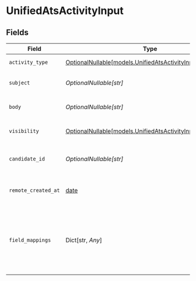 # UnifiedAtsActivityInput


## Fields

| Field                                                                                                            | Type                                                                                                             | Required                                                                                                         | Description                                                                                                      | Example                                                                                                          |
| ---------------------------------------------------------------------------------------------------------------- | ---------------------------------------------------------------------------------------------------------------- | ---------------------------------------------------------------------------------------------------------------- | ---------------------------------------------------------------------------------------------------------------- | ---------------------------------------------------------------------------------------------------------------- |
| `activity_type`                                                                                                  | [OptionalNullable[models.UnifiedAtsActivityInputActivityType]](../models/unifiedatsactivityinputactivitytype.md) | :heavy_minus_sign:                                                                                               | The type of activity                                                                                             | NOTE                                                                                                             |
| `subject`                                                                                                        | *OptionalNullable[str]*                                                                                          | :heavy_minus_sign:                                                                                               | The subject of the activity                                                                                      | Email subject                                                                                                    |
| `body`                                                                                                           | *OptionalNullable[str]*                                                                                          | :heavy_minus_sign:                                                                                               | The body of the activity                                                                                         | Dear Diana, I love you                                                                                           |
| `visibility`                                                                                                     | [OptionalNullable[models.UnifiedAtsActivityInputVisibility]](../models/unifiedatsactivityinputvisibility.md)     | :heavy_minus_sign:                                                                                               | The visibility of the activity                                                                                   | PUBLIC                                                                                                           |
| `candidate_id`                                                                                                   | *OptionalNullable[str]*                                                                                          | :heavy_minus_sign:                                                                                               | The UUID of the candidate                                                                                        | 801f9ede-c698-4e66-a7fc-48d19eebaa4f                                                                             |
| `remote_created_at`                                                                                              | [date](https://docs.python.org/3/library/datetime.html#date-objects)                                             | :heavy_minus_sign:                                                                                               | The remote creation date of the activity                                                                         | 2024-10-01T12:00:00Z                                                                                             |
| `field_mappings`                                                                                                 | Dict[str, *Any*]                                                                                                 | :heavy_minus_sign:                                                                                               | The custom field mappings of the object between the remote 3rd party & Panora                                    | {<br/>"fav_dish": "broccoli",<br/>"fav_color": "red"<br/>}                                                       |